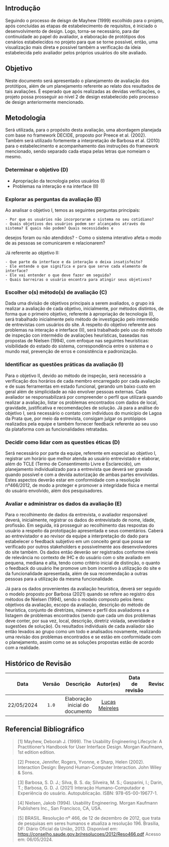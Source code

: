 ## Introdução

Seguindo o processo de deisgn de Mayhew (1999) escolhido para o projeto, após concluídas as etapas de estabelecimento de requisitos, é iniciado o desenvolvimento de design. Logo, torna-se necessário, para dar continuidade ao papel do avaliador, a elaboração de protótipos dos cenários estabelecidos no projeto para que se torne possível, então, uma visualização mais direta e possível também a verificação da ideia estabelecida pelo avaliador pelos próprios usuários do site avaliado.

## Objetivo

Neste documento será apresentado o planejamento de avaliação dos protótipos, além de um planejamento referente ao relato dos resultados de tais avaliações. È esperado que após realizadas as devidas verificações, o projeto possa prosseguir ao nível 2 de design estabelecido pelo processo de design anteriormente mencionado.

## Metodologia

Será utilizada, para o propósito desta avaliação, uma abordagem planejada com base no framework DECIDE, proposto por Preece et al. (2002). Também será utilizado fortemente a interpretação de Barbosa et al. (2010) para o estabelecimento e acompanhamento das instruções do framework mencionado, sendo separado cada etapa pelas letras que nomeiam o mesmo.

### Determinar o objetivo (D)

- Apropriação da tecnologia pelos usuários (I)
- Problemas na interação e na interface (II)

### Explorar as perguntas da avaliação (E)

Ao analisar o objetivo I, temos as seguintes perguntas principais:

    - Por que os usuários não incorporaram o sistema no seu cotidiano?
    - Quais objetivos dos usuários podem ser alcançados através do sistema? E quais não podem? Quais necessidades e
desejos foram ou não atendidos?
    - Como o sistema interativo afeta o modo de as pessoas se comunicarem e relacionarem?

Já referente ao objetivo II:

    - Que parte da interface e da interação o deixa insatisfeito?
    - Ele entende o que significa e para que serve cada elemento de interface?
    - Ele vai entender o que deve fazer em seguida?
    - Quais barreiras o usuário encontra para atingir seus objetivos?

### Escolher o(s) método(s) de avaliação (C)

Dada uma divisão de objetivos principais a serem avaliados, o grupo irá realizar a avaliação de cada objetivo, inicialmente, por métodos distintos, de forma que o primeiro objetivo, referente à apropriação de tecnologia (I), será trabalhado inicialmente pelo método de investigação pelo intermédio de entrevistas com usuários do site. A respeito do objetivo referente aos problemas na interação e interface (II), será trabalhado pelo uso do método de inspeção con intermédio de avaliações heurísticas, baseadas nas propostas de Nielsen (1994), com enfoque nas seguintes heurísticas: visibilidade do estado do sistema, correspondência entre o sistema e o mundo real, prevenção de erros e consistência e padronização.

### Identificar as questões práticas da avaliação (I)

Para o objetivo II, devido ao método de inspeção, será necessário a verificação dos horários de cada membro encarregado por cada avaliação e de suas ferramentas em estado funcional, gerando um baixo custo em geral além de simplicidade ao não envolver pessoas externas. Cada avaliador se responsabilizará por compreender o perfil que utilizará quando realizar a avaliação, listar os problemas encontrados com dados de local, gravidade, justificativa e recomendações de solução.
Já para a análise do objetivo I, será necessário o contato com indivíduos do município de Lagoa da Prata que, por meio da entrevista, consigam julgar os protópipos realizados pela equipe e também fornecer feedback referente ao seu uso da plataforma com as funcionalidades retratadas.

### Decidir como lidar com as questões éticas (D)

Será necessário por parte da equipe, referente em especial ao objetivo I, registrar um horário que melhor atenda ao usuário entrevistado e elaborar, além do TCLE (Termo de Consentimento Livre e Esclarecido), um planejamento individualizado para a entrevista que deverá ser gravada quando possível e com a devida autorização de ambas partes envolvidas. Estes aspectos deverão estar em conformidade com a resolução nº466/2012, de modo a proteger e promover a integridade física e mental do usuário envolvido, além dos pesquisadores.

### Avaliar e administrar os dados da avaliação (E)

Para o recolhimento de dados da entrevista, o avaliador responsável deverá, inicialmente, registrar os dados do entrevistado de nome, idade, profissão. Em seguida, irá prosseguir ao recolhimento das respostas do usuário a respeito da prototipação apresentada e seus comentários. Caberá ao entrevistador e ao revisor da equipe a interpretação do dado para estabelecer o feedback subjetivo em um conceito geral que possa ser verificado por outros stakeholders e possivelmente aos desenvolvedores do site também. Os dados então deverão ser registrados conforme níveis de relevância no contexto de IHC e do usuário com o site avaliado em pequena, mediana e alta, tendo como critério inicial de distinção, o quanto o feedback do usuário lhe promove um bom incentivo à utilização do site e da funcionalidade apresentada, além de sua recomendação a outras pessoas para a utilização da mesma funcionalidade.

Já para os dados provenientes da avaliação heurística, deverá ser seguido o modelo proposto por Barbosa (2021) quando se refere ao registro dos métodos de Nielsen (1994), sendo o modelo composto pelos itens: objetivos da avaliação, escopo da avaliação, descrição do método de heurística, conjunto de diretrizes, número e perfil dos avaliadores e a listagem de problemas encontrados (sendo que cada um dos problemas deve conter, por sua vez, local, descrição, diretriz violada, severidade e sugestões de solução). Os resultados individuais de cada avaliador são então levados ao grupo como um todo e analisados novamente, realizando uma revisão dos problemas encontrados e se estão em conformidade com o planejamento, assim como se as soluções propostas estão de acordo com a realidade.

## Histórico de Revisão

|    Data    | Versão |                Descrição                 |                                         Autor(es)                                          | Data de revisão |                 Revisor(es)                  |
| :--------: | :----: | :--------------------------------------: | :----------------------------------------------------------------------------------------: | :-------------: | :------------------------------------------: |
| 22/05/2024 | `1.0`  |  Elaboração inicial do documento   |      [Lucas Meireles](https://github.com/Katuner) |      |  |

## Referencial Bibliográfico

> [1] Mayhew, Deborah J. (1999). The Usability Engineering Lifecycle: A Practitioner’s Handbook for User Interface Design. Morgan Kaufmann, 1st edition edition.

> [2] Preece, Jennifer, Rogers, Yvonne, e Sharp, Helen (2002). Interaction Design: Beyond Human-Computer Interaction. John Wiley & Sons.

> [3] Barbosa, S. D. J.; Silva, B. S. da; Silveira, M. S.; Gasparini, I.; Darin, T.; Barbosa, G. D. J. (2021) Interação Humano-Computador e Experiência do usuário. Autopublicação. ISBN: 978-65-00-19677-1.

> [4] Nielsen, Jakob (1994). Usability Engineering. Morgan Kaufmann Publishers Inc., San Francisco, CA, USA.

> [5] BRASIL. Resolução nº 466, de 12 de dezembro de 2012, que trata de pesquisas em seres humanos e atualiza a resolução 196. Brasília, DF: Diário Oficial da União, 2013. Disponível em: <https://conselho.saude.gov.br/resolucoes/2012/Reso466.pdf> Acesso em: 06/05/2024.

